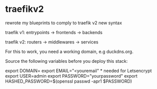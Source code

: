 # traefikv2
rewrote my blueprints to comply to traefik v2 new syntax

traefik v1: entrypoints -> frontends -> backends

traefik v2: routers -> middlewares -> services

For this to work, you need a working domain, e.g duckdns.org.

Source the following variables before you deploy this stack:

export DOMAIN=<yourdomain>
export EMAIL="<youremail" * needed for Letsencrypt
export USER=admin
export PASSWORD="yourpassword"
export HASHED_PASSWORD=$(openssl passwd -apr1 $PASSWORD)
